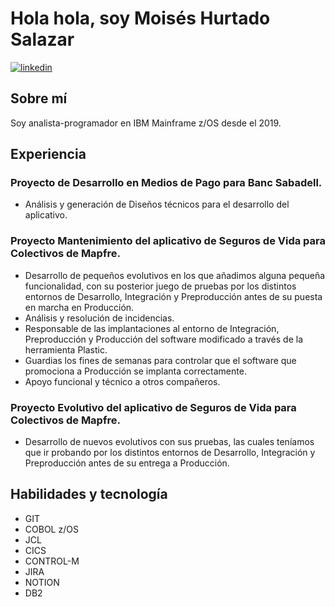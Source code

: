 
# Hola hola, soy Moisés Hurtado Salazar
[![linkedin](https://img.shields.io/badge/linkedin-0A66C2?style=for-the-badge&logo=linkedin&logoColor=white)](https://www.linkedin.com/in/moiseshurtado/)

## Sobre mí
Soy analista-programador en IBM Mainframe z/OS desde el 2019.

## Experiencia

### Proyecto de Desarrollo en Medios de Pago para Banc Sabadell.
- Análisis y generación de Diseños técnicos para el desarrollo del aplicativo.

### Proyecto Mantenimiento del aplicativo de Seguros de Vida para Colectivos de Mapfre.
- Desarrollo de pequeños evolutivos en los que añadimos alguna pequeña funcionalidad, con su posterior juego de pruebas por los distintos entornos de Desarrollo, Integración y Preproducción antes de su puesta en marcha en Producción.
- Análisis y resolución de incidencias.
- Responsable de las implantaciones al entorno de Integración, Preproducción y Producción del software modificado a través de la herramienta Plastic.
- Guardias los fines de semanas para controlar que el software que promociona a Producción se implanta correctamente.
- Apoyo funcional y técnico a otros compañeros.

### Proyecto Evolutivo del aplicativo de Seguros de Vida para Colectivos de Mapfre.
- Desarrollo de nuevos evolutivos con sus pruebas, las cuales teníamos que ir probando por los distintos entornos de Desarrollo, Integración y Preproducción antes de su entrega a Producción.

## Habilidades y tecnología
- GIT
- COBOL z/OS
- JCL
- CICS
- CONTROL-M
- JIRA
- NOTION
- DB2